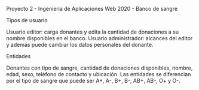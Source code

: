Proyecto 2 - Ingenieria de Aplicaciones Web 2020 - Banco de sangre

Tipos de usuario

Usuario editor: carga donantes y edita la cantidad de donaciones a su nombre disponibles en el banco.
Usuario administrador: alcances del editor y además puede cambiar los datos personales del donante.
 
Entidades

Donantes con tipo de sangre, cantidad de donaciones disponibles, nombre, edad, sexo, teléfono de contacto y ubicación. Las entidades se diferencian por el tipo de sangre que puede ser A+, A-, B+, B-, AB+, AB-, O+ y O-.
